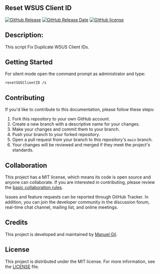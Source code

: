 ## Reset WSUS Client ID

[![GitHub Release](https://img.shields.io/github/v/release/wureset-tools/Reset-WSUS-Client-ID)](https://github.com/wureset-tools/Reset-WSUS-Client-ID/releases/tag/v1.0.1)
[![GitHub Release Date](https://img.shields.io/github/release-date/wureset-tools/Reset-WSUS-Client-ID)](https://github.com/wureset-tools/Reset-WSUS-Client-ID/releases/tag/v1.0.1)
[![GitHub license](https://img.shields.io/github/license/wureset-tools/Reset-WSUS-Client-ID)](./LICENSE)

## Description:

This script Fix Duplicate WSUS Client IDs.

## Getting Started

For silent mode open the command prompt as administrator and type:

```
resetSUSClientID /s
```

## Contributing

If you'd like to contribute to this documentation, please follow these steps:

1. Fork this repository to your own GitHub account.
2. Create a new branch with a descriptive name for your changes.
3. Make your changes and commit them to your branch.
4. Push your branch to your forked repository.
5. Open a pull request from your branch to this repository's `main` branch.
6. Your changes will be reviewed and merged if they meet the project's standards.

## Collaboration

This project has a MIT license, which means its code is open source and anyone can collaborate. If you are interested in contributing, please review the [basic collaboration rules](CODE_OF_CONDUCT.md).

Issues and feature requests can be reported through GitHub Tracker. In addition, you can join the developer community in the discussion forum, real-time chat channel, mailing list, and online meetings.

## Credits

This project is developed and maintained by [Manuel Gil](https://github.com/ManuelGil).

## License

This project is distributed under the MIT license. For more information, see the [LICENSE](LICENSE.md) file.
